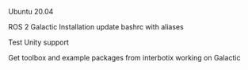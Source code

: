 Ubuntu 20.04

ROS 2 Galactic Installation
update bashrc with aliases

Test Unity support

Get toolbox and example packages from interbotix working on Galactic
